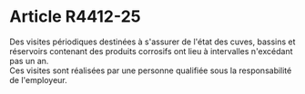 # Article R4412-25

  
Des visites périodiques destinées à s'assurer de l'état des cuves, bassins et réservoirs contenant des produits corrosifs ont lieu à intervalles n'excédant pas un an.   
Ces visites sont réalisées par une personne qualifiée sous la responsabilité de l'employeur.